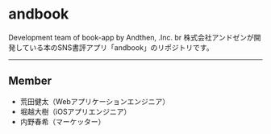# andbook
Development team of book-app by Andthen, .Inc. br
株式会社アンドゼンが開発している本のSNS書評アプリ「andbook」のリポジトリです。

---

## Member
* 荒田健太（Webアプリケーションエンジニア）
* 堀越大樹（iOSアプリエンジニア）
* 内野春希（マーケッター）